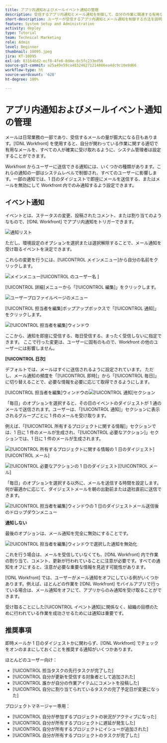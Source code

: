 ```yaml
---
title: アプリ内通知およびメールイベント通知の管理
description: 受信するアプリ内通知とメール通知を制御して、自分の作業に関連する有用なメールを受信できるようにする方法を説明します。
short-description: ユーザーが受信するアプリ内通知とメール通知を制御する方法を説明します。
feature: System Setup and Administration
activity: deploy
type: Tutorial
team: Technical Marketing
role: Admin
level: Beginner
thumbnail: 10095.jpeg
jira: KT-10095
exl-id: 831646d2-ecf8-4fe6-8d4e-8c5fc233ed56
source-git-commit: a25a49e59ca483246271214886ea4dc9c10e8d66
workflow-type: ht
source-wordcount: '628'
ht-degree: 100%

---
```


# アプリ内通知およびメールイベント通知の管理

メールは日常業務の一部であり、受信するメールの量が膨大になる日もあります。[!DNL Workfront] を使用すると、自分が関わっている作業に関する適切で有用なメールを、すべての人が確実に受け取れるように、システム管理者は設定することができます。

Workfront からユーザーに送信できる通知には、いくつかの種類があります。これらの通知の一部はシステムレベルで制御され、すべてのユーザーに影響します。一部の通知では、1 日のダイジェストで即座にメールを送信する、またはメールを無効にして Workfront 内でのみ通知するよう設定できます。

## イベント通知

イベントとは、ステータスの変更、投稿されたコメント、または割り当てのようなもので、[!DNL Workfront] でアプリ内通知をトリガーできます。

![通知リスト](assets/admin-fund-user-notifications-01.png)

ただし、環境設定のオプションを選択または選択解除することで、メール通知を受け取るイベントを決定できます。

これらの変更を行うには、[!UICONTROL メインメニュー]から自分の名前をクリックします。

![メインメニュー[!UICONTROL のユーザー名 ]](assets/admin-fund-user-notifications-02.png)

[!UICONTROL 詳細]メニューから「[!UICONTROL 編集]」をクリックします。

![ユーザープロファイルページのメニュー](assets/admin-fund-user-notifications-03.png)

[!UICONTROL 担当者を編集]ポップアップボックスで「[!UICONTROL 通知]」をクリックします。

![[!UICONTROL 担当者を編集]ウィンドウ](assets/admin-fund-user-notifications-04.png)

ここから、通知を即座に受信する、毎日受信する、まったく受信しないに指定できます。 ここで行った変更は、ユーザーに固有のもので、Workfront の他のユーザーには影響しません。

**[!UICONTROL 日次]**

デフォルトでは、メールはすぐに送信されるように設定されています。 ただし、メール通知の頻度を「[!UICONTROL 即時]」から「[!UICONTROL 毎日]」に切り替えることで、必要な情報を必要に応じて取得できるようにします。

[!UICONTROL 担当者を編集]ウィンドウの![[!UICONTROL 通知]セクション](assets/admin-fund-user-notifications-05.png)

「毎日」のオプションを選択すると、その日のイベントのダイジェストが 1 通のメールで送信されます。ユーザーは、「[!UICONTROL 通知]」セクションに表示されるグループごとに 1 件のメールを受け取ります。

例えば、「[!UICONTROL 所有するプロジェクトに関する情報]」セクションでは、1 日に 1 件のメールが生成され、「[!UICONTROL 必要なアクション]」セクションでは、1 日に 1 件のメールが生成されます。

![[!UICONTROL 所有するプロジェクトに関する情報の 1 日のダイジェスト][!UICONTROL メール]](assets/admin-fund-user-notifications-06.png)

![[!UICONTROL 必要なアクションの 1 日のダイジェスト][!UICONTROL メール]](assets/admin-fund-user-notifications-07.png) 

「毎日」のオプションを選択する以外に、メールを送信する時間を設定します。 何が最適かに応じて、ダイジェストメールを朝の出勤前または退社直前に送信できます。

![[!UICONTROL 担当者を編集]ウィンドウの 1 日のダイジェストメール送信後のドロップダウンメニュー](assets/admin-fund-user-notifications-08.png)

**通知しない**

最後のオプションは、メール通知を完全に無効にすることです。

![[!UICONTROL 担当者を編集]ウィンドウで選択した通知を無効化](assets/admin-fund-user-notifications-09.png)

これを行う場合は、メールを受信していなくても、[!DNL Workfront] 内で作業の割り当て、コメント、更新が行われていることに注意が必要です。すべての通知をオフにすると、注意が必要な重要な情報を見逃す可能性があります。

[!DNL Workfront] では、ユーザーがメール通知をオフにしている例がいくつかあります。例えば、ほとんどの作業を [!DNL Workfront] モバイルアプリで行っている場合は、メール通知をオフにて、アプリからのみ通知を受け取ることができます。

受け取ることにした[!UICONTROL イベント通知]に関係なく、組織の目標のために行われている作業を成功させるためには通知は重要です。


## 推奨事項

即時メールか 1 日のダイジェストかに関わらず、[!DNL Workfront] でチェックをオンのままにしておくことを推奨する通知がいくつかあります。

ほとんどのユーザー向け：

* [!UICONTROL 担当タスクの先行タスクが完了した]
* [!UICONTROL 自分が更新を受信する対象者として追加された]
* [!UICONTROL 誰かが自分の作業アイテムにコメントを投稿した]
* [!UICONTROL 自分に割り当てられているタスクの完了予定日が変更になった]


プロジェクトマネージャー専用：

* [!UICONTROL 自分が参加するプロジェクトの状況がアクティブになった]
* [!UICONTROL 自分が所有するプロジェクトに遅延が発生した]
* [!UICONTROL 自分が所有するプロジェクトにイシューが追加された]
* [!UICONTROL 自分が所有するプロジェクトのタスクが完了した]


<!---
learn more URLs
Email notifications
guide: manage your notifications
--->
